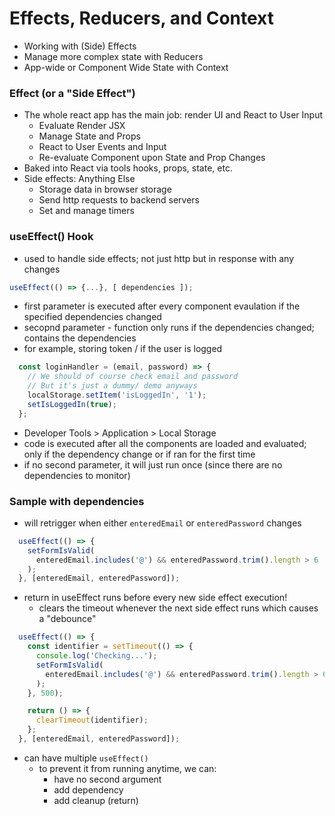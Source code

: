 # Effects, Reducers, and Context
- Working with (Side) Effects
- Manage more complex state with Reducers
- App-wide or Component Wide State with Context


### Effect (or a "Side Effect")
- The whole react app has the main job: render UI and React to User Input
    - Evaluate Render JSX
    - Manage State and Props
    - React to User Events and Input
    - Re-evaluate Component upon State and Prop Changes
- Baked into React via tools hooks, props, state, etc. 
- Side effects: Anything Else
    - Storage data in browser storage
    - Send http requests to backend servers
    - Set and manage timers


### useEffect() Hook
- used to handle side effects; not just http but in response with any changes
```js
useEffect(() => {...}, [ dependencies ]);
```
- first parameter is executed after every component evaulation if the specified dependencies changed
- secopnd parameter - function only runs if the dependencies changed; contains the dependencies
- for example, storing token / if the user is logged
```js
  const loginHandler = (email, password) => {
    // We should of course check email and password
    // But it's just a dummy/ demo anyways
    localStorage.setItem('isLoggedIn', '1');
    setIsLoggedIn(true);
  };
```
- Developer Tools > Application > Local Storage
- code is executed after all the components are loaded and evaluated; only if the dependency change or if ran for the first time
- if no second parameter, it will just run once (since there are no dependencies to monitor)

### Sample with dependencies
  - will retrigger when either `enteredEmail` or `enteredPassword` changes
```js
  useEffect(() => {
    setFormIsValid(
      enteredEmail.includes('@') && enteredPassword.trim().length > 6
    );
  }, [enteredEmail, enteredPassword]);
```
- return in useEffect runs before every new side effect execution!
  - clears the timeout whenever the next side effect runs which causes a "debounce"

```js
  useEffect(() => {
    const identifier = setTimeout(() => {
      console.log('Checking...');
      setFormIsValid(
        enteredEmail.includes('@') && enteredPassword.trim().length > 6
      );
    }, 500);

    return () => {
      clearTimeout(identifier);
    };
  }, [enteredEmail, enteredPassword]);
```
- can have multiple `useEffect()`
  - to prevent it from running anytime, we can:
    - have no second argument
    - add dependency
    - add cleanup (return)